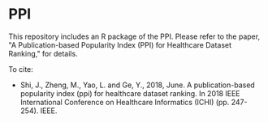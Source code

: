 # PPI
This repository includes an R package of the PPI. Please refer to the paper, "A Publication-based Popularity Index (PPI) for Healthcare Dataset Ranking," for details.


To cite:

* Shi, J., Zheng, M., Yao, L. and Ge, Y., 2018, June. A publication-based popularity index (ppi) for healthcare dataset ranking. In 2018 IEEE International Conference on Healthcare Informatics (ICHI) (pp. 247-254). IEEE.
